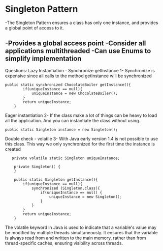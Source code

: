 # Singleton Pattern 
-The Singleton Pattern ensures a class has only one instance, and provides a global point of access to it.

-Provides a global access point
-Consider all applications multithreaded
-Can use Enums to simplify implementation
-


Questions:
Lazy Instantiation - Synchronize getInstance
1- Synchronize is expensive since all calls to the method getInstance will be synchronized 
```
public static synchronized ChocolateBoiler getInstance(){
        if(uniqueInstance == null){
            uniqueInstance = new ChocolateBoiler();
        }
        return uniqueInstance;
    }
```

Eager instantiation
2- If the class make a lot of things can be heavy to load all the application. And you can instantiate the class without using.
```
public static Singleton instance = new Singleton();
```

Double check - volatile
3- With Java early version 1.4 is not possible to use this class.
This way we only synchronized for the first time the instance is created
```
   private volatile static Singleton uniqueInstance;

    private Singleton() {
    }

    public static Singleton getInstance(){
        if(uniqueInstance == null){
            synchronized (Singleton.class){
                if(uniqueInstance == null) {
                    uniqueInstance = new Singleton();
                }
            }
        }
        return uniqueInstance;
    }
```

The volatile keyword in Java is used to indicate that a variable's value may be modified by multiple threads simultaneously. 
It ensures that the variable is always read from and written to the main memory, rather than from thread-specific caches, ensuring visibility across threads.